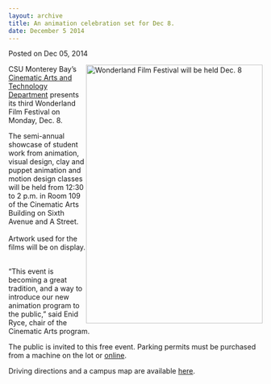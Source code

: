 ```yaml
---
layout: archive
title: An animation celebration set for Dec 8.
date: December 5 2014
---
```





<span class="date">Posted on Dec 05, 2014    </span>
<p><img alt="Wonderland Film Festival will be held Dec. 8" src="http://news.csumb.edu/sites/default/files/65/attachments/news/images/wonderland_film_festival_for_web.jpg" style="width:350px; height:514px; float:right">CSU Monterey Bay&#x2019;s
<a href="http://csumb.edu/tat" rel="nofollow">Cinematic Arts and
Technology Department</a> presents its third Wonderland Film
Festival on Monday, Dec. 8.</img></p>
<p>The semi-annual showcase of student work from animation, visual
design, clay and puppet animation and motion design classes will be
held from 12:30 to 2 p.m. in Room 109 of the Cinematic Arts
Building on Sixth Avenue and A Street.<br>
<br>
Artwork used for the films will be on display.</br></br></p>
<p>&#x201C;This event is becoming a great tradition, and a way to
introduce our new animation program to the public,&#x201D; said Enid Ryce,
chair of the Cinematic Arts program.</p>
<p>The public is invited to this free event. Parking permits must
be purchased from a machine on the lot or <a href="http://parking.csumb.edu/buy-permit" rel="nofollow">online</a>.</p>
<p>Driving directions and a campus map are available <a href="http://csumb.edu/maps" rel="nofollow">here</a>.</p>
<p>&#xA0;</p>
<p>&#xA0;</p>
<p><br>
&#xA0;</br></p>





